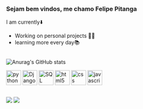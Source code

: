 ### Sejam bem vindos, me chamo Felipe Pitanga 

I am currently⬇️
- Working on personal projects 🧑‍💻
- learning more every day📚

##
![Anurag's GitHub stats](https://github-readme-stats.vercel.app/api?username=FelipPitanga&show_icons=true&theme=dark) 


<img aling="Center" alt="python" helght="30" width="40" src="https://cdn.jsdelivr.net/gh/devicons/devicon/icons/python/python-original.svg" />  <img aling="Center" alt="Django" helght="30" width="40" src="https://cdn.jsdelivr.net/gh/devicons/devicon/icons/django/django-plain-wordmark.svg" />  <img aling="Center" alt="SQL" helght="30" width="40" src="https://cdn.jsdelivr.net/gh/devicons/devicon/icons/postgresql/postgresql-original-wordmark.svg" /> <img aling="Center" alt="html5" helght="30" width="40" src="https://cdn.jsdelivr.net/gh/devicons/devicon/icons/html5/html5-original-wordmark.svg" /> <img aling="Center" alt="css" helght="30" width="40" src="https://cdn.jsdelivr.net/gh/devicons/devicon/icons/css3/css3-original-wordmark.svg" /> <img aling="Center" alt="javascript" helght="30" width="40" src="https://cdn.jsdelivr.net/gh/devicons/devicon/icons/javascript/javascript-original.svg" />
##
<div>
  <a href="https://www.instagram.com/pit.felipe/?hl=pt-br"> <img src="https://img.shields.io/badge/Instagram-E4405F?style=for-the-badge&logo=instagram&logoColor=white" target="_blank"></a> <a href="https://www.linkedin.com/in/felipe-pitanga-a59701225/"> <img src="https://img.shields.io/badge/LinkedIn-0077B5?style=for-the-badge&logo=linkedin&logoColor=white" target="_blank"></a> 
  </div>


